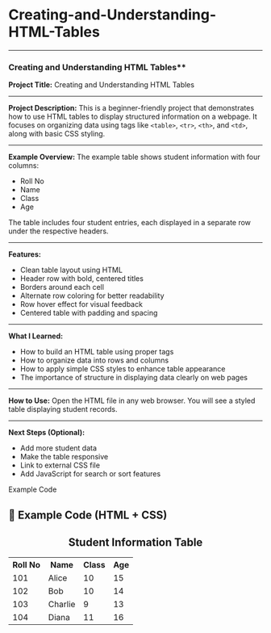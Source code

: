 # Creating-and-Understanding-HTML-Tables

---

###  Creating and Understanding HTML Tables**

**Project Title:**
Creating and Understanding HTML Tables

---

**Project Description:**
This is a beginner-friendly project that demonstrates how to use HTML tables to display structured information on a webpage. It focuses on organizing data using tags like `<table>`, `<tr>`, `<th>`, and `<td>`, along with basic CSS styling.

---

**Example Overview:**
The example table shows student information with four columns:

* Roll No
* Name
* Class
* Age

The table includes four student entries, each displayed in a separate row under the respective headers.

---

**Features:**

* Clean table layout using HTML
* Header row with bold, centered titles
* Borders around each cell
* Alternate row coloring for better readability
* Row hover effect for visual feedback
* Centered table with padding and spacing

---

**What I Learned:**

* How to build an HTML table using proper tags
* How to organize data into rows and columns
* How to apply simple CSS styles to enhance table appearance
* The importance of structure in displaying data clearly on web pages

---

**How to Use:**
Open the HTML file in any web browser.
You will see a styled table displaying student records.

---

**Next Steps (Optional):**

* Add more student data
* Make the table responsive
* Link to external CSS file
* Add JavaScript for search or sort features



Example Code


## 🧪 Example Code (HTML + CSS)


 
  <h2 style="text-align:center;">Student Information Table</h2>

  <table>
    <tr>
      <th>Roll No</th>
      <th>Name</th>
      <th>Class</th>
      <th>Age</th>
    </tr>
    <tr>
      <td>101</td>
      <td>Alice</td>
      <td>10</td>
      <td>15</td>
    </tr>
    <tr>
      <td>102</td>
      <td>Bob</td>
      <td>10</td>
      <td>14</td>
    </tr>
    <tr>
      <td>103</td>
      <td>Charlie</td>
      <td>9</td>
      <td>13</td>
    </tr>
    <tr>
      <td>104</td>
      <td>Diana</td>
      <td>11</td>
      <td>16</td>
    </tr>
  </table>

</body>
</html>
